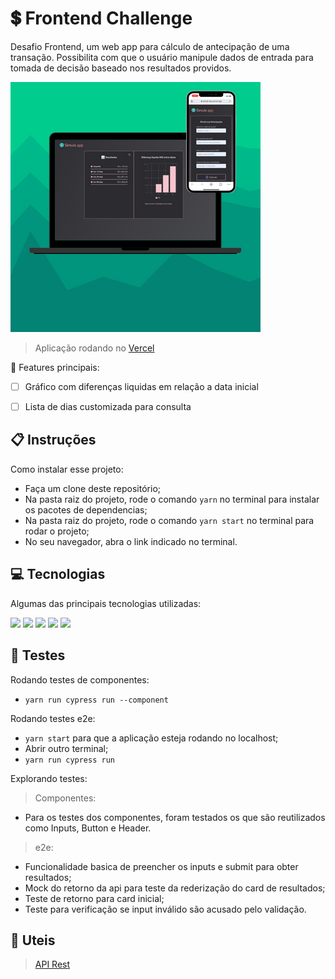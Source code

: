 # :heavy_dollar_sign: Frontend Challenge

Desafio Frontend, um web app para cálculo de antecipação de uma transação. Possibilita com que o usuário manipule dados de entrada para tomada de decisão baseado nos resultados providos.

<img src="./src/assets/app-design.png" />

> Aplicação rodando no [Vercel](https://simule-bay.vercel.app/)


💭 Features principais:
- [ ] Gráfico com diferenças liquidas em relação a data inicial
- [ ] Lista de dias customizada para consulta


## 📋 Instruções

Como instalar esse projeto:

- Faça um clone deste repositório;
- Na pasta raiz do projeto, rode o comando `yarn` no terminal para instalar os pacotes de dependencias;
- Na pasta raiz do projeto, rode o comando `yarn start` no terminal para rodar o projeto;
- No seu navegador, abra o link indicado no terminal.


## 💻 Tecnologias

Algumas das principais tecnologias utilizadas:

  <img src="https://img.shields.io/badge/React-20232A?style=for-the-badge&logo=react&logoColor=61DAFB" /> <img src="https://img.shields.io/badge/Cypress-17202C?style=for-the-badge&logo=cypress&logoColor=white" /> <img src="https://img.shields.io/badge/styled--components-DB7093?style=for-the-badge&logo=styled-components&logoColor=white" /> <img src="https://img.shields.io/badge/JavaScript-323330?style=for-the-badge&logo=javascript&logoColor=F7DF1E" /> <img src="https://img.shields.io/badge/HTML5-E34F26?style=for-the-badge&logo=html5&logoColor=white" />
  


## :checkered_flag: Testes

Rodando testes de componentes:

- `yarn run cypress run --component`

Rodando testes e2e:

- `yarn start` para que a aplicação esteja rodando no localhost;
- Abrir outro terminal;
- `yarn run cypress run`

Explorando testes:
  
 > Componentes:

  - Para os testes dos componentes, foram testados os que são reutilizados como Inputs, Button e Header.
  
 > e2e:

  - Funcionalidade basica de preencher os inputs e submit para obter resultados;
  - Mock do retorno da api para teste da rederização do card de resultados;
  - Teste de retorno para card inicial;
  - Teste para verificação se input inválido são acusado pelo validação.


## 🔗 Uteis

> [API Rest](https://frontend-challenge-7bu3nxh76a-uc.a.run.app)
